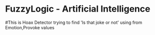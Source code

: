 # FuzzyLogic  - Artificial Intelligence


#This is Hoax Detector trying to find 'Is that joke or not' using from Emotion,Provoke values
